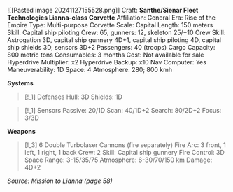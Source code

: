 ![[Pasted image 20241127155528.png]]
Craft: **Santhe/Sienar Fleet Technologies Lianna-class Corvette**
Affiliation: General
Era: Rise of the Empire
Type: Multi-purpose Corvette
Scale: Capital
Length: 150 meters
Skill: Capital ship piloting
Crew: 65, gunners: 12, skeleton 25/+10
Crew Skill: Astrogation 3D, capital ship gunnery 4D+1, capital ship piloting 4D, capital ship shields 3D, sensors 3D+2
Passengers: 40 (troops)
Cargo Capacity: 800 metric tons
Consumables: 3 months
Cost: Not available for sale
Hyperdrive Multiplier: x2
Hyperdrive Backup: x10
Nav Computer: Yes
Maneuverability: 1D
Space: 4
Atmosphere: 280; 800 kmh

**Systems**
> [!_1] Defenses
> Hull: 3D
> Shields: 1D

> [!_1] Sensors
> Passive: 20/1D
> Scan: 40/1D+2
> Search: 80/2D+2
> Focus: 3/3D

**Weapons**
> [!_3] 6 Double Turbolaser Cannons (fire separately)
> Fire Arc: 3 front, 1 left, 1 right, 1 back
> Crew: 2
> Skill: Capital ship gunnery
> Fire Control: 3D
> Space Range: 3-15/35/75
> Atmosphere: 6-30/70/150 km
> Damage: 4D+2



*Source: Mission to Lianna (page 58)*

